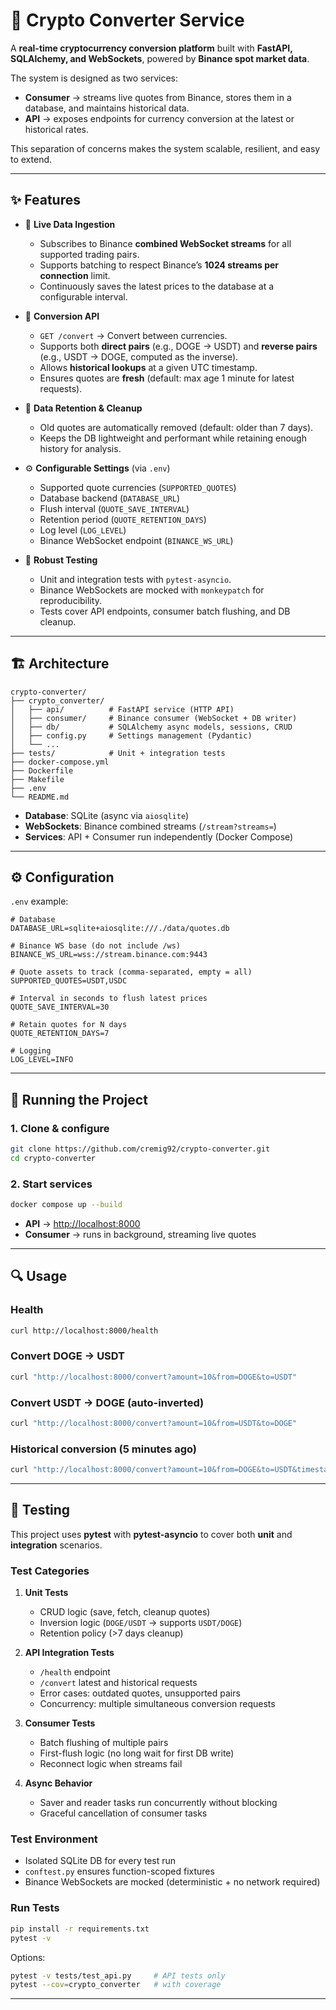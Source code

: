 # 🚀 Crypto Converter Service

A **real-time cryptocurrency conversion platform** built with **FastAPI, SQLAlchemy, and WebSockets**, powered by **Binance spot market data**.  

The system is designed as two services:

- **Consumer** → streams live quotes from Binance, stores them in a database, and maintains historical data.  
- **API** → exposes endpoints for currency conversion at the latest or historical rates.  

This separation of concerns makes the system scalable, resilient, and easy to extend.  

---

## ✨ Features

- 📡 **Live Data Ingestion**  
  - Subscribes to Binance **combined WebSocket streams** for all supported trading pairs.  
  - Supports batching to respect Binance’s **1024 streams per connection** limit.  
  - Continuously saves the latest prices to the database at a configurable interval.

- 🔄 **Conversion API**  
  - `GET /convert` → Convert between currencies.  
  - Supports both **direct pairs** (e.g., DOGE → USDT) and **reverse pairs** (e.g., USDT → DOGE, computed as the inverse).  
  - Allows **historical lookups** at a given UTC timestamp.  
  - Ensures quotes are **fresh** (default: max age 1 minute for latest requests).

- 🧹 **Data Retention & Cleanup**  
  - Old quotes are automatically removed (default: older than 7 days).  
  - Keeps the DB lightweight and performant while retaining enough history for analysis.

- ⚙️ **Configurable Settings** (via `.env`)  
  - Supported quote currencies (`SUPPORTED_QUOTES`)  
  - Database backend (`DATABASE_URL`)  
  - Flush interval (`QUOTE_SAVE_INTERVAL`)  
  - Retention period (`QUOTE_RETENTION_DAYS`)  
  - Log level (`LOG_LEVEL`)  
  - Binance WebSocket endpoint (`BINANCE_WS_URL`)

- 🧪 **Robust Testing**  
  - Unit and integration tests with `pytest-asyncio`.  
  - Binance WebSockets are mocked with `monkeypatch` for reproducibility.  
  - Tests cover API endpoints, consumer batch flushing, and DB cleanup.

---

## 🏗 Architecture

```
crypto-converter/
├── crypto_converter/
│   ├── api/          # FastAPI service (HTTP API)
│   ├── consumer/     # Binance consumer (WebSocket + DB writer)
│   ├── db/           # SQLAlchemy async models, sessions, CRUD
│   ├── config.py     # Settings management (Pydantic)
│   └── ...
├── tests/            # Unit + integration tests
├── docker-compose.yml
├── Dockerfile
├── Makefile
├── .env
└── README.md
```

- **Database**: SQLite (async via `aiosqlite`)  
- **WebSockets**: Binance combined streams (`/stream?streams=`)  
- **Services**: API + Consumer run independently (Docker Compose)  

---

## ⚙️ Configuration

`.env` example:

```env
# Database
DATABASE_URL=sqlite+aiosqlite:///./data/quotes.db

# Binance WS base (do not include /ws)
BINANCE_WS_URL=wss://stream.binance.com:9443

# Quote assets to track (comma-separated, empty = all)
SUPPORTED_QUOTES=USDT,USDC

# Interval in seconds to flush latest prices
QUOTE_SAVE_INTERVAL=30

# Retain quotes for N days
QUOTE_RETENTION_DAYS=7

# Logging
LOG_LEVEL=INFO
```

---

## 🚀 Running the Project

### 1. Clone & configure
```bash
git clone https://github.com/cremig92/crypto-converter.git
cd crypto-converter
```

### 2. Start services
```bash
docker compose up --build
```

- **API** → [http://localhost:8000](http://localhost:8000)  
- **Consumer** → runs in background, streaming live quotes  

---

## 🔍 Usage

### Health
```bash
curl http://localhost:8000/health
```

### Convert DOGE → USDT
```bash
curl "http://localhost:8000/convert?amount=10&from=DOGE&to=USDT"
```

### Convert USDT → DOGE (auto-inverted)
```bash
curl "http://localhost:8000/convert?amount=10&from=USDT&to=DOGE"
```

### Historical conversion (5 minutes ago)
```bash
curl "http://localhost:8000/convert?amount=10&from=DOGE&to=USDT&timestamp=$(date -u -v-5M +%Y-%m-%dT%H:%M:%S)"
```

---

## 🧪 Testing

This project uses **pytest** with **pytest-asyncio** to cover both **unit** and **integration** scenarios.  

### Test Categories

1. **Unit Tests**
   - CRUD logic (save, fetch, cleanup quotes)  
   - Inversion logic (`DOGE/USDT` → supports `USDT/DOGE`)  
   - Retention policy (>7 days cleanup)  

2. **API Integration Tests**
   - `/health` endpoint  
   - `/convert` latest and historical requests  
   - Error cases: outdated quotes, unsupported pairs  
   - Concurrency: multiple simultaneous conversion requests  

3. **Consumer Tests**
   - Batch flushing of multiple pairs  
   - First-flush logic (no long wait for first DB write)  
   - Reconnect logic when streams fail  

4. **Async Behavior**
   - Saver and reader tasks run concurrently without blocking  
   - Graceful cancellation of consumer tasks  

### Test Environment

- Isolated SQLite DB for every test run  
- `conftest.py` ensures function-scoped fixtures  
- Binance WebSockets are mocked (deterministic + no network required)  

### Run Tests

```bash
pip install -r requirements.txt
pytest -v
```

Options:
```bash
pytest -v tests/test_api.py     # API tests only
pytest --cov=crypto_converter   # with coverage
```

---
